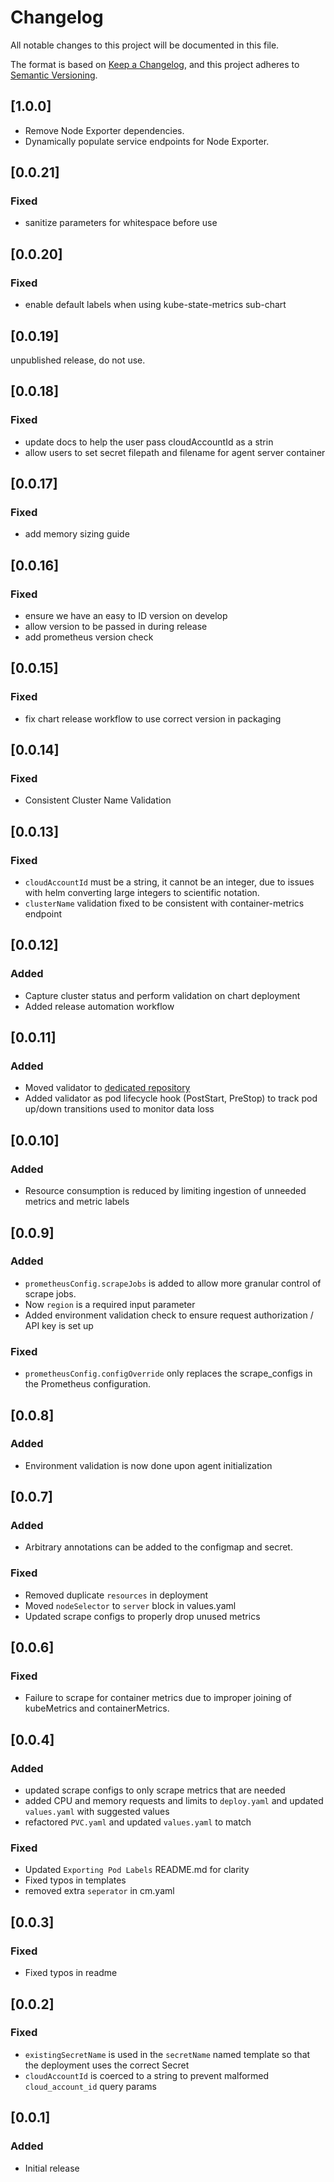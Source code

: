 # Changelog

All notable changes to this project will be documented in this file.

The format is based on [Keep a Changelog](https://keepachangelog.com/en/1.0.0/),
and this project adheres to [Semantic Versioning](https://semver.org/spec/v2.0.0.html).

## [1.0.0]
- Remove Node Exporter dependencies.
- Dynamically populate service endpoints for Node Exporter.

## [0.0.21]

### Fixed
-  sanitize parameters for whitespace before use

## [0.0.20]

### Fixed
-  enable default labels when using kube-state-metrics sub-chart

## [0.0.19]

unpublished release, do not use.

## [0.0.18]

### Fixed
- update docs to help the user pass cloudAccountId as a strin
- allow users to set secret filepath and filename for agent server container

## [0.0.17]

### Fixed
- add memory sizing guide

## [0.0.16]

### Fixed
- ensure we have an easy to ID version on develop
- allow version to be passed in during release
- add prometheus version check

## [0.0.15]

### Fixed
-  fix chart release workflow to use correct version in packaging

## [0.0.14]

### Fixed
- Consistent Cluster Name Validation

## [0.0.13]

### Fixed
- `cloudAccountId` must be a string, it cannot be an integer, due to issues with helm converting large integers to scientific notation.
- `clusterName` validation fixed to be consistent with container-metrics endpoint

## [0.0.12]

### Added
- Capture cluster status and perform validation on chart deployment
- Added release automation workflow

## [0.0.11]

### Added
- Moved validator to [dedicated repository](https://github.com/Cloudzero/cloudzero-agent-validator)
- Added validator as pod lifecycle hook (PostStart, PreStop) to track pod up/down transitions used to monitor data loss

## [0.0.10]

### Added
- Resource consumption is reduced by limiting ingestion of unneeded metrics and metric labels

## [0.0.9]

### Added
- `prometheusConfig.scrapeJobs` is added to allow more granular control of scrape jobs.
- Now `region` is a required input parameter
- Added environment validation check to ensure request authorization / API key is set up

### Fixed
- `prometheusConfig.configOverride` only replaces the scrape_configs in the Prometheus configuration.

## [0.0.8]

### Added
- Environment validation is now done upon agent initialization

## [0.0.7]

### Added
- Arbitrary annotations can be added to the configmap and secret.

### Fixed
- Removed duplicate `resources` in deployment
- Moved `nodeSelector` to `server` block in values.yaml
- Updated scrape configs to properly drop unused metrics

## [0.0.6]

### Fixed
- Failure to scrape for container metrics due to improper joining of kubeMetrics and containerMetrics.

## [0.0.4]

### Added
- updated scrape configs to only scrape metrics that are needed
- added CPU and memory requests and limits to `deploy.yaml` and updated `values.yaml` with suggested values
- refactored `PVC.yaml` and updated `values.yaml` to match

### Fixed
- Updated `Exporting Pod Labels` README.md for clarity
- Fixed typos in templates
- removed extra `seperator` in cm.yaml

## [0.0.3]

### Fixed
- Fixed typos in readme

## [0.0.2]

### Fixed
- `existingSecretName` is used in the `secretName` named template so that the deployment uses the correct Secret
- `cloudAccountId` is coerced to a string to prevent malformed `cloud_account_id` query params

## [0.0.1]

### Added
- Initial release
